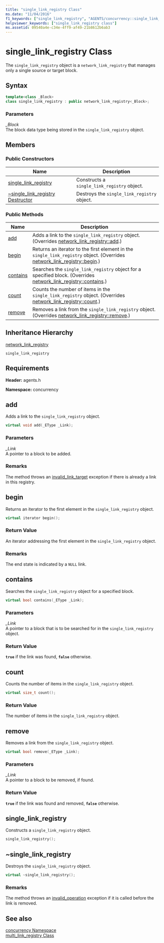 ```yaml
---
title: "single_link_registry Class"
ms.date: "11/04/2016"
f1_keywords: ["single_link_registry", "AGENTS/concurrency::single_link_registry", "AGENTS/concurrency::single_link_registry::single_link_registry", "AGENTS/concurrency::single_link_registry::add", "AGENTS/concurrency::single_link_registry::begin", "AGENTS/concurrency::single_link_registry::contains", "AGENTS/concurrency::single_link_registry::count", "AGENTS/concurrency::single_link_registry::remove"]
helpviewer_keywords: ["single_link_registry class"]
ms.assetid: 09540a4e-c34e-4ff9-af49-21b8612b6ab3
---
```

# single_link_registry Class

The `single_link_registry` object is a `network_link_registry` that manages only a single source or target block.

## Syntax

```cpp
template<class _Block>
class single_link_registry : public network_link_registry<_Block>;
```

### Parameters

*_Block*<br/>
The block data type being stored in the `single_link_registry` object.

## Members

### Public Constructors

|Name|Description|
|----------|-----------------|
|[single_link_registry](#ctor)|Constructs a `single_link_registry` object.|
|[~single_link_registry Destructor](#dtor)|Destroys the `single_link_registry` object.|

### Public Methods

|Name|Description|
|----------|-----------------|
|[add](#add)|Adds a link to the `single_link_registry` object. (Overrides [network_link_registry::add](network-link-registry-class.md#add).)|
|[begin](#begin)|Returns an iterator to the first element in the `single_link_registry` object. (Overrides [network_link_registry::begin](network-link-registry-class.md#begin).)|
|[contains](#contains)|Searches the `single_link_registry` object for a specified block. (Overrides [network_link_registry::contains](network-link-registry-class.md#contains).)|
|[count](#count)|Counts the number of items in the `single_link_registry` object. (Overrides [network_link_registry::count](network-link-registry-class.md#count).)|
|[remove](#remove)|Removes a link from the `single_link_registry` object. (Overrides [network_link_registry::remove](network-link-registry-class.md#remove).)|

## Inheritance Hierarchy

[network_link_registry](network-link-registry-class.md)

`single_link_registry`

## Requirements

**Header:** agents.h

**Namespace:** concurrency

## <a name="add"></a> add

Adds a link to the `single_link_registry` object.

```cpp
virtual void add(_EType _Link);
```

### Parameters

*_Link*<br/>
A pointer to a block to be added.

### Remarks

The method throws an [invalid_link_target](invalid-link-target-class.md) exception if there is already a link in this registry.

## <a name="begin"></a> begin

Returns an iterator to the first element in the `single_link_registry` object.

```cpp
virtual iterator begin();
```

### Return Value

An iterator addressing the first element in the `single_link_registry` object.

### Remarks

The end state is indicated by a `NULL` link.

## <a name="contains"></a> contains

Searches the `single_link_registry` object for a specified block.

```cpp
virtual bool contains(_EType _Link);
```

### Parameters

*_Link*<br/>
A pointer to a block that is to be searched for in the `single_link_registry` object.

### Return Value

**`true`** if the link was found, **`false`** otherwise.

## <a name="count"></a> count

Counts the number of items in the `single_link_registry` object.

```cpp
virtual size_t count();
```

### Return Value

The number of items in the `single_link_registry` object.

## <a name="remove"></a> remove

Removes a link from the `single_link_registry` object.

```cpp
virtual bool remove(_EType _Link);
```

### Parameters

*_Link*<br/>
A pointer to a block to be removed, if found.

### Return Value

**`true`** if the link was found and removed, **`false`** otherwise.

## <a name="ctor"></a> single_link_registry

Constructs a `single_link_registry` object.

```cpp
single_link_registry();
```

## <a name="dtor"></a> ~single_link_registry

Destroys the `single_link_registry` object.

```cpp
virtual ~single_link_registry();
```

### Remarks

The method throws an [invalid_operation](invalid-operation-class.md) exception if it is called before the link is removed.

## See also

[concurrency Namespace](concurrency-namespace.md)<br/>
[multi_link_registry Class](multi-link-registry-class.md)
